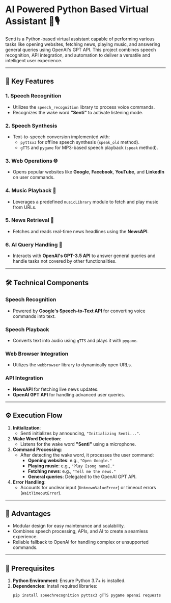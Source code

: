 # AI Powered Python Based Virtual Assistant 🧠🎙

Senti is a Python-based virtual assistant capable of performing various tasks like opening websites, fetching news, playing music, and answering general queries using OpenAI's GPT API. This project combines speech recognition, API integration, and automation to deliver a versatile and intelligent user experience.

---

## 🚀 Key Features

### 1. Speech Recognition
- Utilizes the `speech_recognition` library to process voice commands.
- Recognizes the wake word **"Senti"** to activate listening mode.

### 2. Speech Synthesis
- Text-to-speech conversion implemented with:
  - `pyttsx3` for offline speech synthesis (`speak_old` method).
  - `gTTS` and `pygame` for MP3-based speech playback (`speak` method).

### 3. Web Operations 🌐
- Opens popular websites like **Google**, **Facebook**, **YouTube**, and **LinkedIn** on user commands.

### 4. Music Playback 🎵
- Leverages a predefined `musicLibrary` module to fetch and play music from URLs.

### 5. News Retrieval 📰
- Fetches and reads real-time news headlines using the **NewsAPI**.

### 6. AI Query Handling 🤖
- Interacts with **OpenAI's GPT-3.5 API** to answer general queries and handle tasks not covered by other functionalities.

---

## 🛠 Technical Components

### Speech Recognition
- Powered by **Google's Speech-to-Text API** for converting voice commands into text.

### Speech Playback
- Converts text into audio using `gTTS` and plays it with `pygame`.

### Web Browser Integration
- Utilizes the `webbrowser` library to dynamically open URLs.

### API Integration
- **NewsAPI** for fetching live news updates.
- **OpenAI GPT API** for handling advanced user queries.

---

## ⚙ Execution Flow

1. **Initialization**: 
   - Senti initializes by announcing, `"Initializing Senti..."`.
2. **Wake Word Detection**: 
   - Listens for the wake word **"Senti"** using a microphone.
3. **Command Processing**: 
   - After detecting the wake word, it processes the user command:
     - **Opening websites**: e.g., `"Open Google."`
     - **Playing music**: e.g., `"Play [song name]."`
     - **Fetching news**: e.g., `"Tell me the news."`
     - **General queries**: Delegated to the OpenAI GPT API.
4. **Error Handling**:
   - Accounts for unclear input (`UnknownValueError`) or timeout errors (`WaitTimeoutError`).

---

## 🌟 Advantages

- Modular design for easy maintenance and scalability.
- Combines speech processing, APIs, and AI to create a seamless experience.
- Reliable fallback to OpenAI for handling complex or unsupported commands.

---

## 📝 Prerequisites

1. **Python Environment**: Ensure Python 3.7+ is installed.
2. **Dependencies**: Install required libraries:
   ```bash
   pip install speechrecognition pyttsx3 gTTS pygame openai requests
